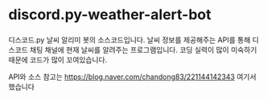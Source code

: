 # discord.py-weather-alert-bot

###
디스코드.py 날씨 알리미 봇의 소스코드입니다.
날씨 정보를 제공해주는 API를 통해 디스코드 채팅 채널에 현재 날씨를 알려주는 프로그램입니다.
코딩 실력이 많이 미숙하기 때문에 코드가 많이 꼬여있습니다.

API와 소스 참고는
https://blog.naver.com/chandong83/221144142343
여기서 했습니다
###
